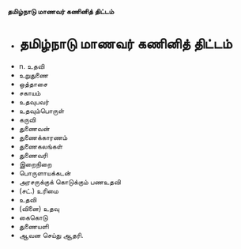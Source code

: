 **தமிழ்நாடு மாணவர் கணினித் திட்டம்**
- # தமிழ்நாடு மாணவர் கணினித் திட்டம்
- n. உதவி
- உறுதுணை
- ஒத்தாசை
- சகாயம்
- உதவுபவர்
- உதவும்பொருள்
- கருவி
- துணைவன்
- துணைக்காரணம்
- துணைகலங்கள்
- துணைவரி
- இறைநிறை
- பொருளாயக்கடன்
- அரசருக்குக் கொடுக்கும் பணஉதவி
- (சட்.) உரிமை
- உதவி
- (வினை) உதவு
- கைகொடு
- துணையளி
- ஆவன செய்து ஆதரி.

